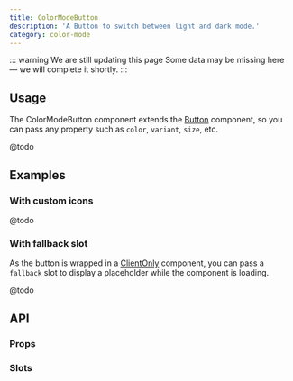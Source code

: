 ```yaml
---
title: ColorModeButton
description: 'A Button to switch between light and dark mode.'
category: color-mode
---
```


::: warning We are still updating this page
Some data may be missing here — we will complete it shortly.
:::

## Usage

The ColorModeButton component extends the [Button](/docs/components/button/) component, so you can pass any property such as `color`, `variant`, `size`, etc.

@todo

## Examples

### With custom icons

@todo

### With fallback slot

As the button is wrapped in a [ClientOnly](https://nuxt.com/docs/api/components/client-only) component, you can pass a `fallback` slot to display a placeholder while the component is loading.

@todo

## API

### Props

<ComponentProps component="ColorModeButton" />

### Slots

<ComponentSlots component="ColorModeButton" />
